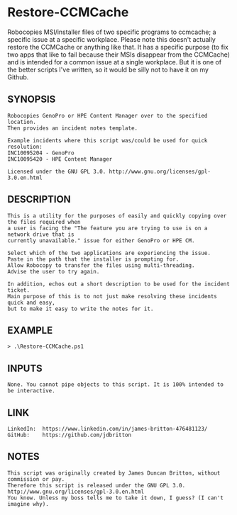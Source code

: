 # Restore-CCMCache
Robocopies MSI/installer files of two specific programs to ccmcache; a specific issue at a specific workplace. Please note this doesn't actually restore the CCMCache or anything like that. It has a specific purpose (to fix two apps that like to fail because their MSIs disappear from the CCMCache) and is intended for a common issue at a single workplace. 
But it is one of the better scripts I've written, so it would be silly not to have it on my Github.

##  SYNOPSIS
    Robocopies GenoPro or HPE Content Manager over to the specified location.
    Then provides an incident notes template.

    Example incidents where this script was/could be used for quick resolution:
    INC10095204 - GenoPro 
    INC10095420 - HPE Content Manager 

    Licensed under the GNU GPL 3.0. http://www.gnu.org/licenses/gpl-3.0.en.html
    
## DESCRIPTION
    This is a utility for the purposes of easily and quickly copying over the files required when
    a user is facing the "The feature you are trying to use is on a network drive that is 
    currently unavailable." issue for either GenoPro or HPE CM.

    Select which of the two applications are experiencing the issue. 
    Paste in the path that the installer is prompting for.
    Allow Robocopy to transfer the files using multi-threading.
    Advise the user to try again.

    In addition, echos out a short description to be used for the incident ticket.
    Main purpose of this is to not just make resolving these incidents quick and easy,
    but to make it easy to write the notes for it.

## EXAMPLE
    > .\Restore-CCMCache.ps1

## INPUTS
    None. You cannot pipe objects to this script. It is 100% intended to be interactive. 

## LINK
    LinkedIn:  https://www.linkedin.com/in/james-britton-476481123/
    GitHub:    https://github.com/jdbritton

## NOTES
    This script was originally created by James Duncan Britton, without commission or pay.
    Therefore this script is released under the GNU GPL 3.0. http://www.gnu.org/licenses/gpl-3.0.en.html
    You know. Unless my boss tells me to take it down, I guess? (I can't imagine why).
